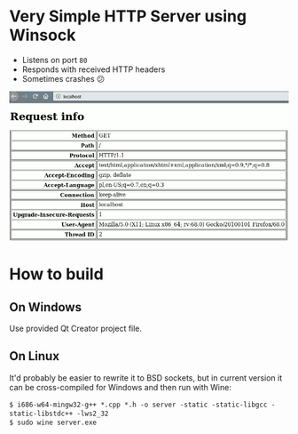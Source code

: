 # Very Simple HTTP Server using Winsock

* Listens on port `80`
* Responds with received HTTP headers
* Sometimes crashes 😕

![Preview in browser](preview.gif)


# How to build

## On Windows
Use provided Qt Creator project file.

## On Linux
It'd probably be easier to rewrite it to BSD sockets, but in current version it can be cross-compiled for Windows and then run with Wine:

```
$ i686-w64-mingw32-g++ *.cpp *.h -o server -static -static-libgcc -static-libstdc++ -lws2_32
$ sudo wine server.exe
```